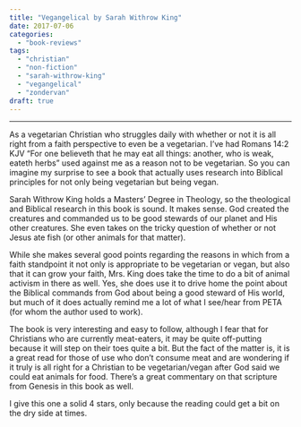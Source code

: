 ```yaml
---
title: "Vegangelical by Sarah Withrow King"
date: 2017-07-06
categories: 
  - "book-reviews"
tags: 
  - "christian"
  - "non-fiction"
  - "sarah-withrow-king"
  - "vegangelical"
  - "zondervan"
draft: true
---
```


* * *

As a vegetarian Christian who struggles daily with whether or not it is all right from a faith perspective to even be a vegetarian. I’ve had Romans 14:2 KJV “For one believeth that he may eat all things: another, who is weak, eateth herbs” used against me as a reason not to be vegetarian. So you can imagine my surprise to see a book that actually uses research into Biblical principles for not only being vegetarian but being vegan.

Sarah Withrow King holds a Masters’ Degree in Theology, so the theological and Biblical research in this book is sound. It makes sense. God created the creatures and commanded us to be good stewards of our planet and His other creatures. She even takes on the tricky question of whether or not Jesus ate fish (or other animals for that matter).

While she makes several good points regarding the reasons in which from a faith standpoint it not only is appropriate to be vegetarian or vegan, but also that it can grow your faith, Mrs. King does take the time to do a bit of animal activism in there as well. Yes, she does use it to drive home the point about the Biblical commands from God about being a good steward of His world, but much of it does actually remind me a lot of what I see/hear from PETA (for whom the author used to work).

The book is very interesting and easy to follow, although I fear that for Christians who are currently meat-eaters, it may be quite off-putting because it will step on their toes quite a bit. But the fact of the matter is, it is a great read for those of use who don’t consume meat and are wondering if it truly is all right for a Christian to be vegetarian/vegan after God said we could eat animals for food. There’s a great commentary on that scripture from Genesis in this book as well.

I give this one a solid 4 stars, only because the reading could get a bit on the dry side at times.
